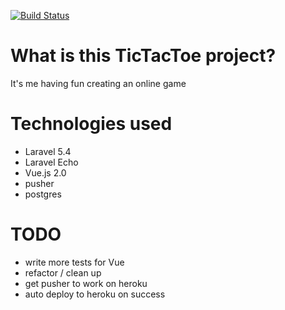 [![Build Status](https://travis-ci.org/JoolsMcFly/tictactoe.svg?branch=master)](https://travis-ci.org/JoolsMcFly/tictactoe)

# What is this TicTacToe project?
It's me having fun creating an online game

# Technologies used
- Laravel 5.4
- Laravel Echo
- Vue.js 2.0
- pusher
- postgres

# TODO
- write more tests for Vue
- refactor / clean up
- get pusher to work on heroku
- auto deploy to heroku on success